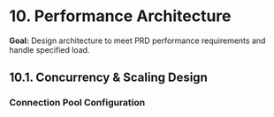 # 10. Performance Architecture

**Goal:** Design architecture to meet PRD performance requirements and handle specified load.

## 10.1. Concurrency & Scaling Design

### **Connection Pool Configuration**
```elixir